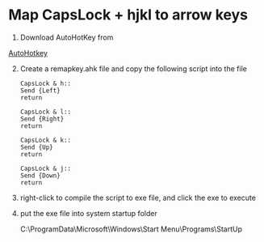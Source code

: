 # Map CapsLock + hjkl to arrow keys

1. Download AutoHotKey from 

[AutoHotkey](https://www.autohotkey.com/)

2. Create a remapkey.ahk file and copy the following script into the file

   ```
   CapsLock & h::
   Send {Left}
   return
   
   CapsLock & l::
   Send {Right}
   return
   
   CapsLock & k::
   Send {Up}
   return
   
   CapsLock & j::
   Send {Down}
   return
   ```

   

3. right-click to compile the script to exe file, and click the exe to execute

4. put the exe file into system startup folder

   C:\ProgramData\Microsoft\Windows\Start Menu\Programs\StartUp